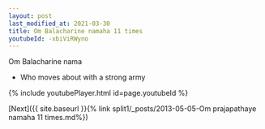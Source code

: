 ```yaml
---
layout: post
last_modified_at: 2021-03-30
title: Om Balacharine namaha 11 times
youtubeId: -xbiViRWyno
---
```

 
 
Om Balacharine nama 
 
 -  Who moves about with a strong army 
 
  
 
  
 
 
 
 
 
 


{% include youtubePlayer.html id=page.youtubeId %}
 
[Next]({{ site.baseurl }}{% link  split1/_posts/2013-05-05-Om prajapathaye namaha 11 times.md%})
 
